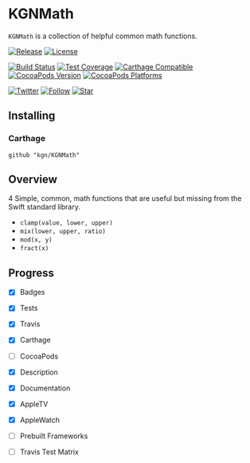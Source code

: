 # KGNMath

`KGNMath` is a collection of helpful common math functions.

[![Release](https://img.shields.io/github/release/kgn/KGNMath.svg)](/releases)
[![License](http://img.shields.io/badge/License-MIT-lightgrey.svg)](/LICENSE)

[![Build Status](https://travis-ci.org/kgn/KGNMath.svg)](https://travis-ci.org/kgn/KGNMath)
[![Test Coverage](http://img.shields.io/badge/Tests-100%25-green.svg)]()
[![Carthage Compatible](https://img.shields.io/badge/Carthage-Compatible-4BC51D.svg)](https://github.com/Carthage/Carthage)
[![CocoaPods Version](https://img.shields.io/cocoapods/v/KGNMath.svg)](https://cocoapods.org/pods/KGNMath)
[![CocoaPods Platforms](https://img.shields.io/cocoapods/p/KGNMath.svg)](https://cocoapods.org/pods/KGNMath)

[![Twitter](https://img.shields.io/badge/Twitter-@iamkgn-55ACEE.svg)](http://twitter.com/iamkgn)
[![Follow](https://img.shields.io/github/followers/kgn.svg?style=social&label=Follow%20%40kgn)](https://github.com/kgn)
[![Star](https://img.shields.io/github/stars/kgn/KGNMath.svg?style=social&label=Star)](https://github.com/kgn/KGNMath)

## Installing

### Carthage
```
github "kgn/KGNMath"
```

## Overview

4 Simple, common, math functions that are useful but missing from the Swift standard library.

- `clamp(value, lower, upper)`
- `mix(lower, upper, ratio)`
- `mod(x, y)`
- `fract(x)`

## Progress
- [X] Badges
- [X] Tests
- [X] Travis
- [X] Carthage
- [ ] CocoaPods
- [X] Description
- [X] Documentation
- [X] AppleTV
- [X] AppleWatch
- [ ] Prebuilt Frameworks
- [ ] Travis Test Matrix

